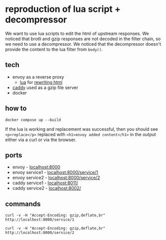 # reproduction of lua script + decompressor

We want to use lua scripts to edit the html of upstream responses. We noticed that brotli and gzip responses are not decoded in the filter chain, so we need to use a decompressor. We noticed that the decompressor doesn't provide the content to the lua filter from `body()`.

## tech

* envoy as a reverse proxy
    * [lua](https://www.envoyproxy.io/docs/envoy/latest/configuration/http/http_filters/lua_filter) for [rewriting html](https://www.envoyproxy.io/docs/envoy/latest/configuration/http/http_filters/lua_filter.html?highlight=lua#:~:text=There%20are%20two%20ways%20of%20doing%20this%2C%20the%20first%20one%20is%20via%20the%20body()%20API.)
* [caddy](https://caddyserver.com/v2) used as a gzip file server
* docker

## how to

```
docker compose up --build
```

If the lua is working and replacement was successful, then you should see `<p>replace</p>` replaced with `<h1>envoy added content</h1>` in the output either via a curl or via the browser.

## ports

* envoy - [localhost:8000](http://localhost:8000)
* envoy service1 - [localhost:8000/service/1](http://localhost:8000/service/1)
* envoy service2 - [localhost:8000/service/2](http://localhost:8000/service/2)
* caddy service1 - [localhost:8011/](http://localhost:8011/)
* caddy service2 - [localhost:8002/](http://localhost:8012/)

## commands

```
curl -v -H "Accept-Encoding: gzip,deflate,br" http://localhost:8000/service/1
```

```
curl -v -H "Accept-Encoding: gzip,deflate,br" http://localhost:8000/service/2
```
